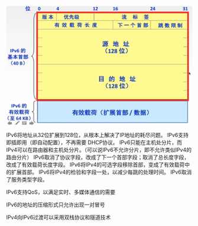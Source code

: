 <img src=".\picture\IPV6.png" alt="IPV6" style="zoom:80%;" />

IPv6将地址从32位扩展到128位，从根本上解决了IP地址的耗尽问题。
IPv6支持即插即用（即自动配置），不再需要 DHCP协议。
IPv6只能在主机处分片，而IPv4可以在路由器和主机处分片。（可以说IPv6不允许分片，即不允许类似IPv4的路由分片）
IPv6取消了协议字段，改成了下一个首部字段；取消了总长度字段，改成了有效载荷长度字段。
IPv6将IPv4的可选字段移除首部，变成了有效载荷中的扩展首部。
IPv6将IPv4的检验和字段一处，以减少每跳的处理时间。
IPv6取消了服务类型字段。

IPv6支持QoS，以满足实时、多媒体通信的需要

IPv6的地址的压缩形式只允许出现一对冒号

IPv4向IPv6过渡可以采用双栈协议和隧道技术

